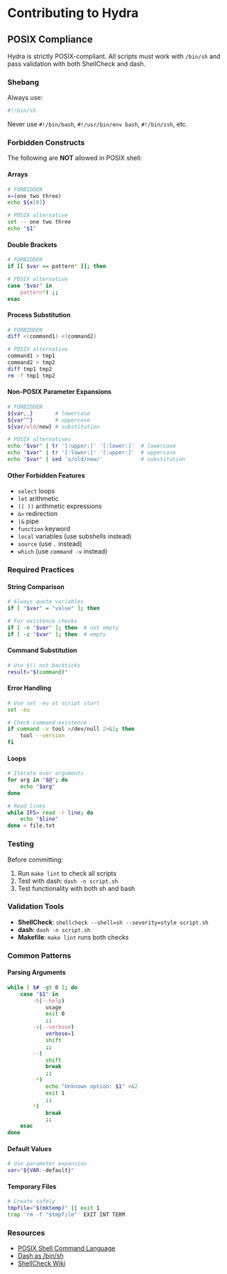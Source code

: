 # Contributing to Hydra

## POSIX Compliance

Hydra is strictly POSIX-compliant. All scripts must work with `/bin/sh` and pass validation with both ShellCheck and dash.

### Shebang

Always use:
```sh
#!/bin/sh
```

Never use `#!/bin/bash`, `#!/usr/bin/env bash`, `#!/bin/zsh`, etc.

### Forbidden Constructs

The following are **NOT** allowed in POSIX shell:

#### Arrays
```sh
# FORBIDDEN
x=(one two three)
echo ${x[0]}

# POSIX alternative
set -- one two three
echo "$1"
```

#### Double Brackets
```sh
# FORBIDDEN
if [[ $var == pattern* ]]; then

# POSIX alternative
case "$var" in
    pattern*) ;;
esac
```

#### Process Substitution
```sh
# FORBIDDEN
diff <(command1) <(command2)

# POSIX alternative
command1 > tmp1
command2 > tmp2
diff tmp1 tmp2
rm -f tmp1 tmp2
```

#### Non-POSIX Parameter Expansions
```sh
# FORBIDDEN
${var,,}       # lowercase
${var^^}       # uppercase
${var/old/new} # substitution

# POSIX alternatives
echo "$var" | tr '[:upper:]' '[:lower:]'  # lowercase
echo "$var" | tr '[:lower:]' '[:upper:]'  # uppercase
echo "$var" | sed 's/old/new/'            # substitution
```

#### Other Forbidden Features
- `select` loops
- `let` arithmetic
- `(( ))` arithmetic expressions
- `&>` redirection
- `|&` pipe
- `function` keyword
- `local` variables (use subshells instead)
- `source` (use `.` instead)
- `which` (use `command -v` instead)

### Required Practices

#### String Comparison
```sh
# Always quote variables
if [ "$var" = "value" ]; then

# For existence checks
if [ -n "$var" ]; then  # not empty
if [ -z "$var" ]; then  # empty
```

#### Command Substitution
```sh
# Use $() not backticks
result="$(command)"
```

#### Error Handling
```sh
# Use set -eu at script start
set -eu

# Check command existence
if command -v tool >/dev/null 2>&1; then
    tool --version
fi
```

#### Loops
```sh
# Iterate over arguments
for arg in "$@"; do
    echo "$arg"
done

# Read lines
while IFS= read -r line; do
    echo "$line"
done < file.txt
```

### Testing

Before committing:

1. Run `make lint` to check all scripts
2. Test with dash: `dash -n script.sh`
3. Test functionality with both sh and bash

### Validation Tools

- **ShellCheck**: `shellcheck --shell=sh --severity=style script.sh`
- **dash**: `dash -n script.sh`
- **Makefile**: `make lint` runs both checks

### Common Patterns

#### Parsing Arguments
```sh
while [ $# -gt 0 ]; do
    case "$1" in
        -h|--help)
            usage
            exit 0
            ;;
        -v|--verbose)
            verbose=1
            shift
            ;;
        --)
            shift
            break
            ;;
        -*)
            echo "Unknown option: $1" >&2
            exit 1
            ;;
        *)
            break
            ;;
    esac
done
```

#### Default Values
```sh
# Use parameter expansion
var="${VAR:-default}"
```

#### Temporary Files
```sh
# Create safely
tmpfile="$(mktemp)" || exit 1
trap 'rm -f "$tmpfile"' EXIT INT TERM
```

### Resources

- [POSIX Shell Command Language](https://pubs.opengroup.org/onlinepubs/9699919799/utilities/V3_chap02.html)
- [Dash as /bin/sh](https://wiki.ubuntu.com/DashAsBinSh)
- [ShellCheck Wiki](https://www.shellcheck.net/wiki/)